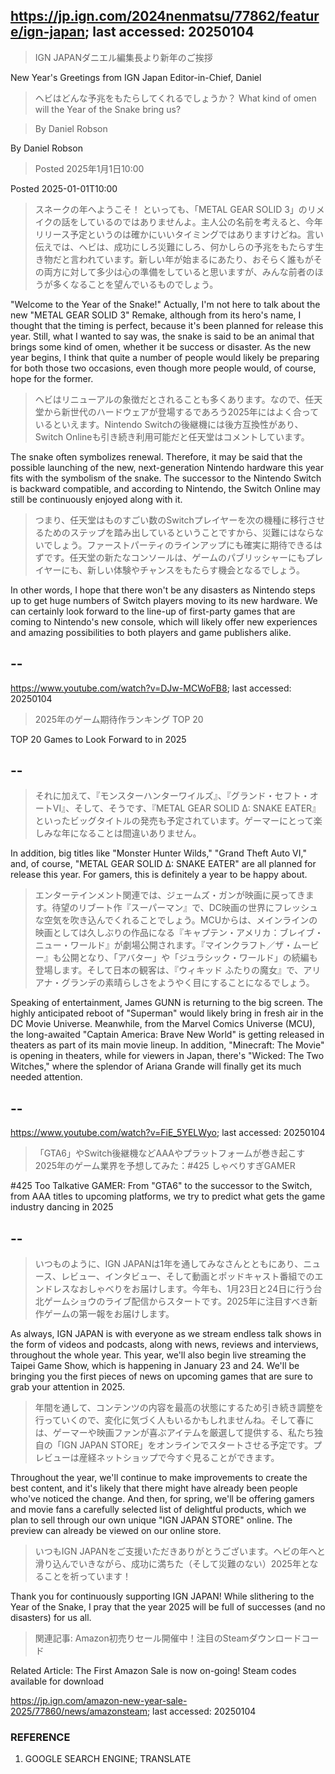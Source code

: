 ## https://jp.ign.com/2024nenmatsu/77862/feature/ign-japan; last accessed: 20250104

> IGN JAPANダニエル編集長より新年のご挨拶

New Year's Greetings from IGN Japan Editor-in-Chief, Daniel

> ヘビはどんな予兆をもたらしてくれるでしょうか？
What kind of omen will the Year of the Snake bring us?


> By Daniel Robson 

By Daniel Robson

> Posted 2025年1月1日10:00

Posted 2025-01-01T10:00 
 
> スネークの年へようこそ！ といっても、「METAL GEAR SOLID 3」のリメイクの話をしているのではありませんよ。主人公の名前を考えると、今年リリース予定というのは確かにいいタイミングではありますけどね。言い伝えでは、ヘビは、成功にしろ災難にしろ、何かしらの予兆をもたらす生き物だと言われています。新しい年が始まるにあたり、おそらく誰もがその両方に対して多少は心の準備をしていると思いますが、みんな前者のほうが多くなることを望んでいるものでしょう。

"Welcome to the Year of the Snake!" Actually, I'm not here to talk about the new "METAL GEAR SOLID 3" Remake, although from its hero's name, I thought that the timing is perfect, because it's been planned for release this year. Still, what I wanted to say was, the snake is said to be an animal that brings some kind of omen, whether it be success or disaster. As the new year begins, I think that quite a number of people would likely be preparing for both those two occasions, even though more people would, of course, hope for the former.

> ヘビはリニューアルの象徴だとされることも多くあります。なので、任天堂から新世代のハードウェアが登場するであろう2025年にはよく合っているといえます。Nintendo Switchの後継機には後方互換性があり、Switch Onlineも引き続き利用可能だと任天堂はコメントしています。

The snake often symbolizes renewal. Therefore, it may be said that the possible launching of the new, next-generation Nintendo hardware this year fits with the symbolism of the snake. The successor to the Nintendo Switch is backward compatible, and according to Nintendo, the Switch Online may still be continuously enjoyed along with it.

> つまり、任天堂はものすごい数のSwitchプレイヤーを次の機種に移行させるためのステップを踏み出しているということですから、災難にはならないでしょう。ファーストパーティのラインアップにも確実に期待できるはずです。任天堂の新たなコンソールは、ゲームのパブリッシャーにもプレイヤーにも、新しい体験やチャンスをもたらす機会となるでしょう。

In other words, I hope that there won't be any disasters as Nintendo steps up to get huge numbers of Switch players moving to its new hardware. We can certainly look forward to the line-up of first-party games that are coming to Nintendo's new console, which will likely offer new experiences and amazing possibilities to both players and game publishers alike.

## --

https://www.youtube.com/watch?v=DJw-MCWoFB8; last accessed: 20250104

> 2025年のゲーム期待作ランキング TOP 20 

TOP 20 Games to Look Forward to in 2025

## --

> それに加えて、『モンスターハンターワイルズ』、『グランド・セフト・オートVI』、そして、そうです、『METAL GEAR SOLID Δ: SNAKE EATER』といったビッグタイトルの発売も予定されています。ゲーマーにとって楽しみな年になることは間違いありません。

In addition, big titles like "Monster Hunter Wilds," "Grand Theft Auto VI," and, of course, "METAL GEAR SOLID Δ: SNAKE EATER" are all planned for release this year. For gamers, this is definitely a year to be happy about.

> エンターテインメント関連では、ジェームズ・ガンが映画に戻ってきます。待望のリブート作『スーパーマン』で、DC映画の世界にフレッシュな空気を吹き込んでくれることでしょう。MCUからは、メインラインの映画としては久しぶりの作品になる『キャプテン・アメリカ：ブレイブ・ニュー・ワールド』が劇場公開されます。『マインクラフト／ザ・ムービー』も公開となり、「アバター」や「ジュラシック・ワールド」の続編も登場します。そして日本の観客は、『ウィキッド ふたりの魔女』で、アリアナ・グランデの素晴らしさをようやく目にすることになるでしょう。

Speaking of entertainment, James GUNN is returning to the big screen. The highly anticipated reboot of "Superman" would likely bring in fresh air in the DC Movie Universe. Meanwhile, from the Marvel Comics Universe (MCU), the long-awaited "Captain America: Brave New World" is getting released in theaters as part of its main movie lineup. In addition, "Minecraft: The Movie" is opening in theaters, while for viewers in Japan, there's "Wicked: The Two Witches," where the splendor of Ariana Grande will finally get its much needed attention.

## --

https://www.youtube.com/watch?v=FiE_5YELWyo; last accessed: 20250104

> 「GTA6」やSwitch後継機などAAAやプラットフォームが巻き起こす2025年のゲーム業界を予想してみた：#425 しゃべりすぎGAMER 

#425 Too Talkative GAMER: From "GTA6" to the successor to the Switch, from AAA titles to upcoming platforms, we try to predict what gets the game industry dancing in 2025

## --

> いつものように、IGN JAPANは1年を通してみなさんとともにあり、ニュース、レビュー、インタビュー、そして動画とポッドキャスト番組でのエンドレスなおしゃべりをお届けします。今年も、1月23日と24日に行う台北ゲームショウのライブ配信からスタートです。2025年に注目すべき新作ゲームの第一報をお届けします。

As always, IGN JAPAN is with everyone as we stream endless talk shows in the form of videos and podcasts, along with news, reviews and interviews, throughout the whole year. This year, we'll also begin live streaming the Taipei Game Show, which is happening in January 23 and 24. We'll be bringing you the first pieces of news on upcoming games that are sure to grab your attention in 2025.

> 年間を通して、コンテンツの内容を最高の状態にするため引き続き調整を行っていくので、変化に気づく人もいるかもしれませんね。そして春には、ゲーマーや映画ファンが喜ぶアイテムを厳選して提供する、私たち独自の「IGN JAPAN STORE」をオンラインでスタートさせる予定です。プレビューは産経ネットショップで今すぐ見ることができます。

Throughout the year, we'll continue to make improvements to create the best content, and it's likely that there might have already been people who've noticed the change. And then, for spring, we'll be offering gamers and movie fans a carefully selected list of delightful products, which we plan to sell through our own unique "IGN JAPAN STORE" online. The preview can already be viewed on our online store.

> いつもIGN JAPANをご支援いただきありがとうございます。ヘビの年へと滑り込んでいきながら、成功に満ちた（そして災難のない）2025年となることを祈っています！

Thank you for continuously supporting IGN JAPAN! While slithering to the Year of the Snake, I pray that the year 2025 will be full of successes (and no disasters) for us all.

> 関連記事: Amazon初売りセール開催中！注目のSteamダウンロードコード

Related Article: The First Amazon Sale is now on-going! Steam codes available for download

https://jp.ign.com/amazon-new-year-sale-2025/77860/news/amazonsteam; last accessed: 20250104

### REFERENCE

1) GOOGLE SEARCH ENGINE; TRANSLATE